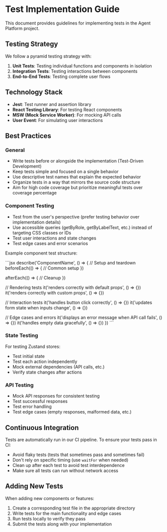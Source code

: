 # Test Implementation Guide

This document provides guidelines for implementing tests in the Agent Platform project.

## Testing Strategy

We follow a pyramid testing strategy with:

1. **Unit Tests**: Testing individual functions and components in isolation
2. **Integration Tests**: Testing interactions between components
3. **End-to-End Tests**: Testing complete user flows

## Technology Stack

- **Jest**: Test runner and assertion library
- **React Testing Library**: For testing React components
- **MSW (Mock Service Worker)**: For mocking API calls
- **User Event**: For simulating user interactions

## Best Practices

### General

- Write tests before or alongside the implementation (Test-Driven Development)
- Keep tests simple and focused on a single behavior
- Use descriptive test names that explain the expected behavior
- Organize tests in a way that mirrors the source code structure
- Aim for high code coverage but prioritize meaningful tests over coverage percentage

### Component Testing

- Test from the user's perspective (prefer testing behavior over implementation details)
- Use accessible queries (getByRole, getByLabelText, etc.) instead of targeting CSS classes or IDs
- Test user interactions and state changes
- Test edge cases and error scenarios

Example component test structure:

\`\`\`jsx
describe('ComponentName', () => {
  // Setup and teardown
  beforeEach(() => {
    // Common setup
  })
  
  afterEach(() => {
    // Cleanup
  })
  
  // Rendering tests
  it('renders correctly with default props', () => {})
  it('renders correctly with custom props', () => {})
  
  // Interaction tests
  it('handles button click correctly', () => {})
  it('updates form state when inputs change', () => {})
  
  // Edge cases and errors
  it('displays an error message when API call fails', () => {})
  it('handles empty data gracefully', () => {})
})
\`\`\`

### State Testing

For testing Zustand stores:

- Test initial state
- Test each action independently
- Mock external dependencies (API calls, etc.)
- Verify state changes after actions

### API Testing

- Mock API responses for consistent testing
- Test successful responses
- Test error handling
- Test edge cases (empty responses, malformed data, etc.)

## Continuous Integration

Tests are automatically run in our CI pipeline. To ensure your tests pass in CI:

- Avoid flaky tests (tests that sometimes pass and sometimes fail)
- Don't rely on specific timing (use `waitFor` when needed)
- Clean up after each test to avoid test interdependence
- Make sure all tests can run without network access

## Adding New Tests

When adding new components or features:

1. Create a corresponding test file in the appropriate directory
2. Write tests for the main functionality and edge cases
3. Run tests locally to verify they pass
4. Submit the tests along with your implementation
